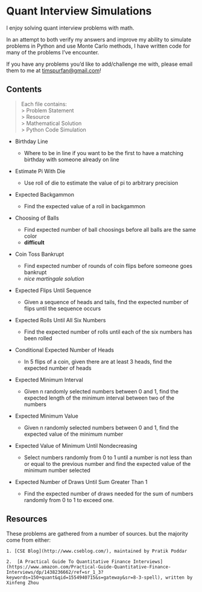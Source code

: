 # Quant Interview Simulations
I enjoy solving quant interview problems with math.  

In an attempt to both verify my answers and improve my ability to simulate problems in Python and use Monte Carlo methods, I have written code for many of the problems I’ve encounter.

If you have any problems you’d like to add/challenge me with, please email them to me at timspurfan@gmail.com!


## Contents
> Each file contains:  
    > 	Problem Statement  
    > 	Resource  
    > 	Mathematical Solution  
    > 	Python Code Simulation  

* Birthday Line
	* Where to be in line if you want to be the first to have a matching birthday with someone already on line

* Estimate Pi With Die
	* Use roll of die to estimate the value of pi to arbitrary precision

* Expected Backgammon
	* Find the expected value of a roll in backgammon

* Choosing of Balls
	* Find expected number of ball choosings before all balls are the same color
	* **difficult**

* Coin Toss Bankrupt
    * Find expected number of rounds of coin flips before someone goes bankrupt
	* *nice martingale solution*

* Expected Flips Until Sequence
	* Given a sequence of heads and tails, find the expected number of flips until the sequence occurs

* Expected Rolls Until All Six Numbers
	* Find the expected number of rolls until each of the six numbers has been rolled

* Conditional Expected Number of Heads
	* In 5 flips of a coin, given there are at least 3 heads, find the expected number of heads

* Expected Minimum Interval
	* Given n randomly selected numbers between 0 and 1, find the expected length of the minimum interval between two of the numbers

* Expected Minimum Value
	* Given n randomly selected numbers between 0 and 1, find the expected value of the minimum number

* Expected Value of Minimum Until Nondecreasing
	* Select numbers randomly from 0 to 1 until a number is not less than or equal to the previous number and find the expected value of the minimum number selected

* Expected Number of Draws Until Sum Greater Than 1
	* Find the expected number of draws needed for the sum of numbers randomly from 0 to 1 to exceed one.

## Resources
These problems are gathered from a number of sources.  but the majority come from either:

	1. [CSE Blog](http://www.cseblog.com/), maintained by Pratik Poddar

	2.  [A Practical Guide To Quantitative Finance Interviews](https://www.amazon.com/Practical-Guide-Quantitative-Finance-Interviews/dp/1438236662/ref=sr_1_3?keywords=150+quant&qid=1554940715&s=gateway&sr=8-3-spell), written by Xinfeng Zhou